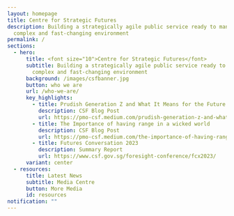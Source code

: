 ```yaml
---
layout: homepage
title: Centre for Strategic Futures
description: Building a strategically agile public service ready to manage a
  complex and fast-changing environment
permalink: /
sections:
  - hero:
      title: <font size="10">Centre for Strategic Futures</font>
      subtitle: Building a strategically agile public service ready to manage a
        complex and fast-changing environment
      background: /images/csfbanner.jpg
      button: who we are
      url: /who-we-are/
      key_highlights:
        - title: Prudish Generation Z and What It Means for the Future
          description: CSF Blog Post
          url: https://pmo-csf.medium.com/prudish-generation-z-and-what-it-means-for-the-future-9bdca46d7f21
        - title: The Importance of having range in a wicked world
          description: CSF Blog Post
          url: https://pmo-csf.medium.com/the-importance-of-having-range-in-a-wicked-world-019af8948080
        - title: Futures Conversation 2023
          description: Summary Report
          url: https://www.csf.gov.sg/foresight-conference/fcx2023/
      variant: center
  - resources:
      title: Latest News
      subtitle: Media Centre
      button: More Media
      id: resources
notification: ""
---
```

